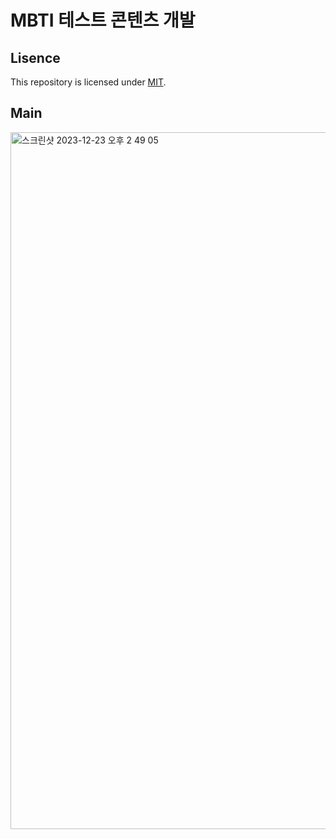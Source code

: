 # MBTI 테스트 콘텐츠 개발

## Lisence
This repository is licensed under [MIT](https://github.com/paulms77/MBTI-Contents/blob/main/LICENSE).

## Main
<img width="1115" alt="스크린샷 2023-12-23 오후 2 49 05" src="https://github.com/paulms77/MBTI-Contents/assets/69188065/95d674dc-5f60-4102-8b41-f6f1ebcf2914">

